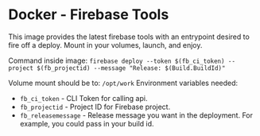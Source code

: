 # Docker - Firebase Tools

This image provides the latest firebase tools with an entrypoint desired to fire off a deploy.
Mount in your volumes, launch, and enjoy.

Command inside image:
`firebase deploy --token $(fb_ci_token) --project $(fb_projectid) --message "Release: $(Build.BuildId)"`

Volume mount should be to: `/opt/work`
Environment variables needed:
* `fb_ci_token` - CLI Token for calling api.
* `fb_projectid` - Project ID for Firebase project.
* `fb_releasemessage` - Release message you want in the deployment. For example, you could pass in your build id.

